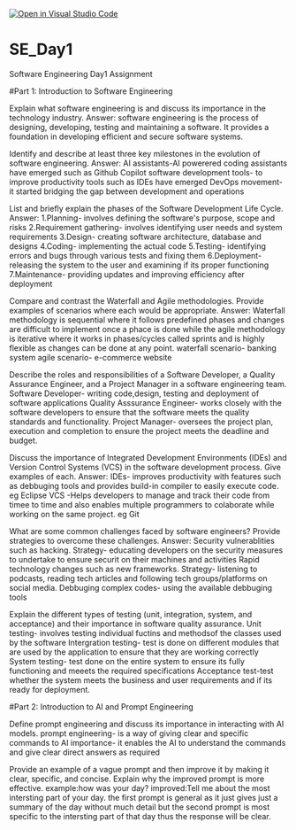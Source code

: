 [![Open in Visual Studio Code](https://classroom.github.com/assets/open-in-vscode-2e0aaae1b6195c2367325f4f02e2d04e9abb55f0b24a779b69b11b9e10269abc.svg)](https://classroom.github.com/online_ide?assignment_repo_id=18390308&assignment_repo_type=AssignmentRepo)
# SE_Day1
Software Engineering Day1 Assignment

#Part 1: Introduction to Software Engineering

Explain what software engineering is and discuss its importance in the technology industry.
Answer:
software engineering is the process of designing, developing, testing and maintaining a software.
It provides a foundation in developing efficient and secure software systems.

Identify and describe at least three key milestones in the evolution of software engineering.
Answer:
AI assistants-AI powerered coding assistants have emerged such as Github Copilot
software development tools- to improve productivity tools such as IDEs have emerged
DevOps movement- it started bridging the gap between development and operations

List and briefly explain the phases of the Software Development Life Cycle.
Answer:
1.Planning- involves defining the software's purpose, scope and risks
2.Requirement gathering- involves identifying user needs and system requirements
3.Design- creating software architecture, database and designs
4.Coding- implementing the actual code
5.Testing- identifying errors and bugs through various tests and fixing them
6.Deployment- releasing the system to the user and examining if its proper functioning
7.Maintenance- providing updates and improving efficiency after deployment

Compare and contrast the Waterfall and Agile methodologies. Provide examples of scenarios where each would be appropriate.
Answer:
Waterfall methodology is sequential where it follows predefined phases and changes are difficult to implement once a phace is done while the agile methodology is iterative where it works in phases/cycles called sprints and is highly flexible as changes can be done at any point.
waterfall scenario- banking system
agile scenario- e-commerce website

Describe the roles and responsibilities of a Software Developer, a Quality Assurance Engineer, and a Project Manager in a software engineering team.
Software Developer- writing code,design, testing and deployment of software applications
Quality Asssurance Engineer- works closely with the software developers to ensure that the software meets the quality standards and functionality.
Project Manager- oversees the project plan, execution and completion to ensure the project meets the deadline and budget.

Discuss the importance of Integrated Development Environments (IDEs) and Version Control Systems (VCS) in the software development process. Give examples of each.
Answer:
IDEs- improves productivity with features such as debbuging tools and provides build-in compiler to easily execute code. eg Eclipse
VCS -Helps developers to manage and track their code from timee to time and also enables multiple programmers to colaborate while working on the same project. eg Git

What are some common challenges faced by software engineers? Provide strategies to overcome these challenges.
Answer:
Security vulnerablities such as hacking. Strategy- educating developers on the security measures to undertake to ensure securit on their machines and activities
Rapid technology changes such as new frameworks. Strategy- listening to podcasts, reading tech articles and following tech groups/platforms on social media.
Debbuging complex codes- using the available debbuging tools

Explain the different types of testing (unit, integration, system, and acceptance) and their importance in software quality assurance.
Unit testing- involves testing individual fuctins and methodsof the classes used by the software
Intergration testing- test is done on different modules that are used by the application to ensure that they are working correctly
System testing- test done on the entire system to ensure its fully functioning and meeets the required specifications
Acceptance test-test whether the system meets the business and user requirements and if its ready for deployment.

#Part 2: Introduction to AI and Prompt Engineering


Define prompt engineering and discuss its importance in interacting with AI models.
prompt engineering- is a way of giving clear and specific commands to AI
importance- it enables the AI to understand the commands and give clear direct answers as required

Provide an example of a vague prompt and then improve it by making it clear, specific, and concise. Explain why the improved prompt is more effective.
example:how was your day? 
improved:Tell me about the most intersting part of your day.
the first prompt is general as it just gives just a summary of the day without much detail but the second prompt is most specific to the intersting part of that day thus the response will be clear.

